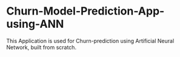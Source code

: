 # Churn-Model-Prediction-App-using-ANN
This Application is used for Churn-prediction using Artificial Neural Network, built from scratch.
